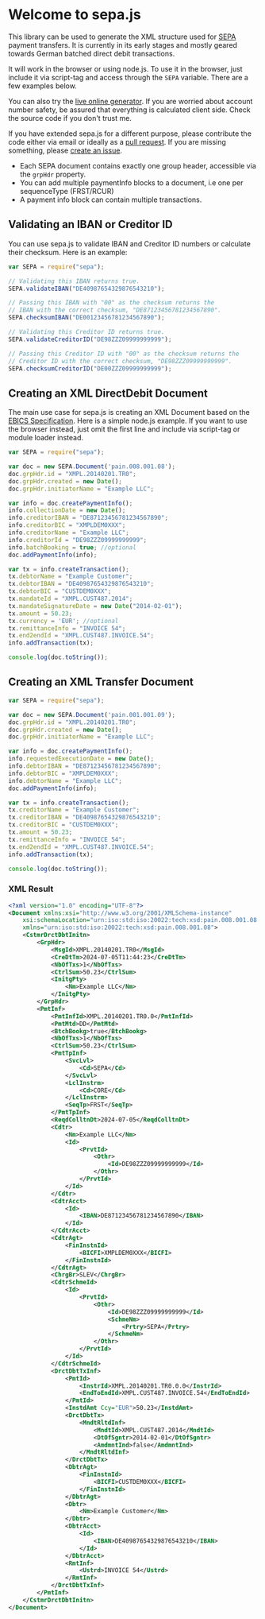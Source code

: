Welcome to sepa.js
==================

This library can be used to generate the XML structure used
for [SEPA](http://en.wikipedia.org/wiki/Single_Euro_Payments_Area) payment
transfers. It is currently in its early stages and mostly geared towards German
batched direct debit transactions.

It will work in the browser or using node.js. To use it in the browser, just
include it via script-tag and access through the `SEPA` variable. There are a
few examples below.

You can also try the [live online generator](http://kewisch.github.io/sepa.js/examples/web.html).
If you are worried about account number safety, be assured that everything is
calculated client side. Check the source code if you don't trust me.

If you have extended sepa.js for a different purpose, please contribute the code
either via email or ideally as a [pull request](https://github.com/kewisch/sepa.js/pulls).
If you are missing something, please [create an issue](https://github.com/kewisch/sepa.js/issues).

* Each SEPA document contains exactly one group header, accessible via the `grpHdr` property.
* You can add multiple paymentInfo blocks to a document, i.e one per sequenceType (FRST/RCUR)
* A payment info block can contain multiple transactions.

Validating an IBAN or Creditor ID
---------------------------------

You can use sepa.js to validate IBAN and Creditor ID numbers or calculate their checksum. Here is an example:

```javascript
var SEPA = require("sepa");

// Validating this IBAN returns true.
SEPA.validateIBAN("DE40987654329876543210");

// Passing this IBAN with "00" as the checksum returns the
// IBAN with the correct checksum, "DE87123456781234567890".
SEPA.checksumIBAN("DE00123456781234567890");

// Validating this Creditor ID returns true.
SEPA.validateCreditorID("DE98ZZZ09999999999");

// Passing this Creditor ID with "00" as the checksum returns the
// Creditor ID with the correct checksum, "DE98ZZZ09999999999".
SEPA.checksumCreditorID("DE00ZZZ09999999999");
```

Creating an XML DirectDebit Document
---------------------------------
The main use case for sepa.js is creating an XML Document based on the
[EBICS Specification](http://www.ebics.org/index.php?id=30).
Here is a simple node.js example. If you want to use the browser instead, just
omit the first line and include via script-tag or module loader instead.
```javascript
var SEPA = require("sepa");

var doc = new SEPA.Document('pain.008.001.08');
doc.grpHdr.id = "XMPL.20140201.TR0";
doc.grpHdr.created = new Date();
doc.grpHdr.initiatorName = "Example LLC";

var info = doc.createPaymentInfo();
info.collectionDate = new Date();
info.creditorIBAN = "DE87123456781234567890";
info.creditorBIC = "XMPLDEM0XXX";
info.creditorName = "Example LLC";
info.creditorId = "DE98ZZZ09999999999";
info.batchBooking = true; //optional
doc.addPaymentInfo(info);

var tx = info.createTransaction();
tx.debtorName = "Example Customer";
tx.debtorIBAN = "DE40987654329876543210";
tx.debtorBIC = "CUSTDEM0XXX";
tx.mandateId = "XMPL.CUST487.2014";
tx.mandateSignatureDate = new Date("2014-02-01");
tx.amount = 50.23;
tx.currency = 'EUR'; //optional
tx.remittanceInfo = "INVOICE 54";
tx.end2endId = "XMPL.CUST487.INVOICE.54";
info.addTransaction(tx);

console.log(doc.toString());
```

Creating an XML Transfer Document
---------------------------------

```javascript
var SEPA = require("sepa");

var doc = new SEPA.Document('pain.001.001.09');
doc.grpHdr.id = "XMPL.20140201.TR0";
doc.grpHdr.created = new Date();
doc.grpHdr.initiatorName = "Example LLC";

var info = doc.createPaymentInfo();
info.requestedExecutionDate = new Date();
info.debtorIBAN = "DE87123456781234567890";
info.debtorBIC = "XMPLDEM0XXX";
info.debtorName = "Example LLC";
doc.addPaymentInfo(info);

var tx = info.createTransaction();
tx.creditorName = "Example Customer";
tx.creditorIBAN = "DE40987654329876543210";
tx.creditorBIC = "CUSTDEM0XXX";
tx.amount = 50.23;
tx.remittanceInfo = "INVOICE 54";
tx.end2endId = "XMPL.CUST487.INVOICE.54";
info.addTransaction(tx);

console.log(doc.toString());
```

### XML Result
```xml
<?xml version="1.0" encoding="UTF-8"?>
<Document xmlns:xsi="http://www.w3.org/2001/XMLSchema-instance"
    xsi:schemaLocation="urn:iso:std:iso:20022:tech:xsd:pain.008.001.08 pain.008.001.08.xsd"
    xmlns="urn:iso:std:iso:20022:tech:xsd:pain.008.001.08">
    <CstmrDrctDbtInitn>
        <GrpHdr>
            <MsgId>XMPL.20140201.TR0</MsgId>
            <CreDtTm>2024-07-05T11:44:23</CreDtTm>
            <NbOfTxs>1</NbOfTxs>
            <CtrlSum>50.23</CtrlSum>
            <InitgPty>
                <Nm>Example LLC</Nm>
            </InitgPty>
        </GrpHdr>
        <PmtInf>
            <PmtInfId>XMPL.20140201.TR0.0</PmtInfId>
            <PmtMtd>DD</PmtMtd>
            <BtchBookg>true</BtchBookg>
            <NbOfTxs>1</NbOfTxs>
            <CtrlSum>50.23</CtrlSum>
            <PmtTpInf>
                <SvcLvl>
                    <Cd>SEPA</Cd>
                </SvcLvl>
                <LclInstrm>
                    <Cd>CORE</Cd>
                </LclInstrm>
                <SeqTp>FRST</SeqTp>
            </PmtTpInf>
            <ReqdColltnDt>2024-07-05</ReqdColltnDt>
            <Cdtr>
                <Nm>Example LLC</Nm>
                <Id>
                    <PrvtId>
                        <Othr>
                            <Id>DE98ZZZ09999999999</Id>
                        </Othr>
                    </PrvtId>
                </Id>
            </Cdtr>
            <CdtrAcct>
                <Id>
                    <IBAN>DE87123456781234567890</IBAN>
                </Id>
            </CdtrAcct>
            <CdtrAgt>
                <FinInstnId>
                    <BICFI>XMPLDEM0XXX</BICFI>
                </FinInstnId>
            </CdtrAgt>
            <ChrgBr>SLEV</ChrgBr>
            <CdtrSchmeId>
                <Id>
                    <PrvtId>
                        <Othr>
                            <Id>DE98ZZZ09999999999</Id>
                            <SchmeNm>
                                <Prtry>SEPA</Prtry>
                            </SchmeNm>
                        </Othr>
                    </PrvtId>
                </Id>
            </CdtrSchmeId>
            <DrctDbtTxInf>
                <PmtId>
                    <InstrId>XMPL.20140201.TR0.0.0</InstrId>
                    <EndToEndId>XMPL.CUST487.INVOICE.54</EndToEndId>
                </PmtId>
                <InstdAmt Ccy="EUR">50.23</InstdAmt>
                <DrctDbtTx>
                    <MndtRltdInf>
                        <MndtId>XMPL.CUST487.2014</MndtId>
                        <DtOfSgntr>2014-02-01</DtOfSgntr>
                        <AmdmntInd>false</AmdmntInd>
                    </MndtRltdInf>
                </DrctDbtTx>
                <DbtrAgt>
                    <FinInstnId>
                        <BICFI>CUSTDEM0XXX</BICFI>
                    </FinInstnId>
                </DbtrAgt>
                <Dbtr>
                    <Nm>Example Customer</Nm>
                </Dbtr>
                <DbtrAcct>
                    <Id>
                        <IBAN>DE40987654329876543210</IBAN>
                    </Id>
                </DbtrAcct>
                <RmtInf>
                    <Ustrd>INVOICE 54</Ustrd>
                </RmtInf>
            </DrctDbtTxInf>
        </PmtInf>
    </CstmrDrctDbtInitn>
</Document>
```
